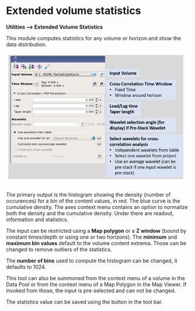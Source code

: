 # Extended volume statistics

**Utilities --&gt; Extended Volume Statistics**

This module computes statistics for any volume or horizon and show the data distribution. 

![User interface of Extended volume statistics](../.gitbook/assets/image%20%2850%29.png)

The primary output is the histogram showing the density \(number of occurences\) for a bin of the content values, in red. The blue curve is the cumulative density. The axes context menu contains an option to normalize both the density and the cumulative density. Under there are readout, information and statistics. 

The input can be restricted using a **Map polygon** or a **Z window** \(bound by constant times/depth or using one or two horizons\). The **minimum** and **maximum bin values** default to the volume content extrema. Those can be changed to remove outliers of the statistics. 

The **number of bins** used to compute the histogram can be changed, it defaults to 1024. 

This tool can also be summoned from the context menu of a volume in the Data Pool or from the context menu of a Map Polygon in the Map Viewer. If invoked from those, the input is pre-selected and can not be changed. 

The statistics value can be saved using the button in the tool bar. 

